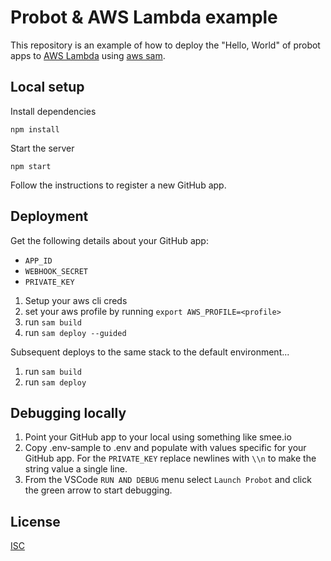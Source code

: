 # Probot & AWS Lambda example

This repository is an example of how to deploy the "Hello, World" of probot apps to [AWS Lambda](https://aws.amazon.com/lambda/) using [aws sam](https://aws.amazon.com/serverless/sam/).

## Local setup

Install dependencies

```
npm install
```

Start the server

```
npm start
```

Follow the instructions to register a new GitHub app.

## Deployment
Get the following details about your GitHub app:
- `APP_ID`
- `WEBHOOK_SECRET`
- `PRIVATE_KEY`

1. Setup your aws cli creds
1. set your aws profile by running `export AWS_PROFILE=<profile>`
1. run `sam build`
1. run `sam deploy --guided`

Subsequent deploys to the same stack to the default environment...
1. run `sam build`
1. run `sam deploy`

## Debugging locally
1. Point your GitHub app to your local using something like smee.io
1. Copy .env-sample to .env and populate with values specific for your GitHub app. For the `PRIVATE_KEY` replace newlines with `\\n` to make the string value a single line.
1. From the VSCode `RUN AND DEBUG` menu select `Launch Probot` and click the green arrow to start debugging.

## License

[ISC](LICENSE)
